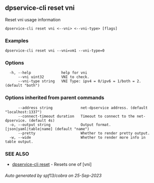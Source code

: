 ## dpservice-cli reset vni

Reset vni usage information

```
dpservice-cli reset vni <--vni> <--vni-type> [flags]
```

### Examples

```
dpservice-cli reset vni --vni=vm1 --vni-type=0
```

### Options

```
  -h, --help              help for vni
      --vni uint32        VNI to check.
      --vni-type string   VNI Type: ipv4 = 0/ipv6 = 1/both = 2. (default "both")
```

### Options inherited from parent commands

```
      --address string             net-dpservice address. (default "localhost:1337")
      --connect-timeout duration   Timeout to connect to the net-dpservice. (default 4s)
  -o, --output string              Output format. [json|yaml|table|name] (default "name")
      --pretty                     Whether to render pretty output.
  -w, --wide                       Whether to render more info in table output.
```

### SEE ALSO

* [dpservice-cli reset](dpservice-cli_reset.md)	 - Resets one of [vni]

###### Auto generated by spf13/cobra on 25-Sep-2023
